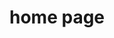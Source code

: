 ---
layout: home
title: home page

customHero:
  name: Lorecraft
  text: A builders village.
  tagline: Excepteur nulla labore do mollit in ullamco commodo consectetur. Sit et excepteur ipsum labore cupidatat ex tempor fugiat eu exercitation elit.
  image:
    src: ./images/logo.png
    alt: VitePress
  actions:
    - theme: alt
      text: Guide
      link: /page-one
  modalButton:
    theme: brand
    buttonText: tour
    videoUrl: https://www.youtube.com/embed/RhAoLSX9n1Y
    videoTitle: This is new title


features:
  - icon: 🛠️
    title: Simple and minimal, always
    details: Duis sit qui culpa ex pariatur in voluptate id.
  - icon: 🛠️
    title: Another cool feature
    details: Fugiat excepteur pariatur deserunt incididunt fugiat officia ex aliqua mollit laborum consequat duis mollit incididunt.
  - icon: 🛠️
    title: Another cool feature
    details: Est duis aliquip anim occaecat eu mollit nostrud exercitation fugiat magna anim qui esse.
  - icon: 🛠️
    title: Another cool feature
    details: Est duis aliquip anim occaecat eu mollit nostrud exercitation fugiat magna anim qui esse.
  - icon: 🛠️
    title: Another cool feature
    details: Est duis aliquip anim occaecat eu mollit nostrud exercitation fugiat magna anim qui esse.
  - icon: 🛠️
    title: Another cool feature
    details: Est duis aliquip anim occaecat eu mollit nostrud exercitation fugiat magna anim qui esse.
  - icon: 🛠️
    title: Another cool feature
    details: Est duis aliquip anim occaecat eu mollit nostrud exercitation fugiat magna anim qui esse.
  - icon: 🛠️
    title: Another cool feature
    details: Est duis aliquip anim occaecat eu mollit nostrud exercitation fugiat magna anim qui esse.
  - icon: 🛠️
    title: Another cool feature
    details: Est duis aliquip anim occaecat eu mollit nostrud exercitation fugiat magna anim qui esse.
---